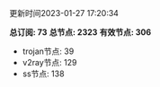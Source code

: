 更新时间2023-01-27 17:20:34

**总订阅: 73**
**总节点: 2323**
**有效节点: 306**
- trojan节点: 39
- v2ray节点: 129
- ss节点: 138
